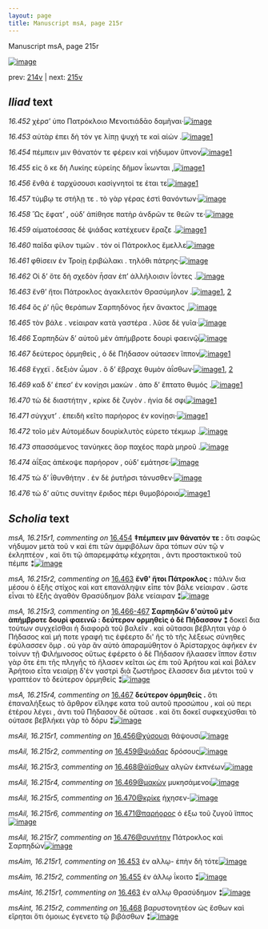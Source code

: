 ```yaml
---
layout: page
title: Manuscript msA, page 215r
---
```


Manuscript msA, page 215r

[![image](http://www.homermultitext.org/iipsrv?OBJ=IIP,1.0&FIF=/project/homer/pyramidal/deepzoom/hmt/vaimg/2017a/VA215RN_0386.tif&WID=100&CVT=JPEG)](http://www.homermultitext.org/ict2/?urn=urn:cite2:hmt:vaimg.2017a:VA215RN_0386)

prev:  [214v](../214v/) | next:  [215v](../215v/)

## *Iliad* text

*16.452* <a id="16.452"/> χὲρσ’ ὑπο Πατρόκλοιο Μενοιτιάδᾱο δαμῆναι·[![image](http://www.homermultitext.org/iipsrv?OBJ=IIP,1.0&FIF=/project/homer/pyramidal/deepzoom/hmt/vaimg/2017a/VA215RN_0386.tif&RGN=0.2067,0.1983,0.3950,0.02393&WID=1000&CVT=JPEG)](http://www.homermultitext.org/ict2/?urn=urn:cite2:hmt:vaimg.2017a:VA215RN_0386@0.2067,0.1983,0.3950,0.02393)

*16.453* <a id="16.453"/> αὐτὰρ ἐπει δὴ τόν γε λίπῃ ψυχή τε καὶ αἰών .[![image](http://www.homermultitext.org/iipsrv?OBJ=IIP,1.0&FIF=/project/homer/pyramidal/deepzoom/hmt/vaimg/2017a/VA215RN_0386.tif&RGN=0.2102,0.2167,0.3839,0.02503&WID=1000&CVT=JPEG)](http://www.homermultitext.org/ict2/?urn=urn:cite2:hmt:vaimg.2017a:VA215RN_0386@0.2102,0.2167,0.3839,0.02503)[1](#msAim_16.215r1)

*16.454* <a id="16.454"/> πέμπειν μιν θάνατόν τε φέρειν καὶ νήδυμον ὕπνον[![image](http://www.homermultitext.org/iipsrv?OBJ=IIP,1.0&FIF=/project/homer/pyramidal/deepzoom/hmt/vaimg/2017a/VA215RN_0386.tif&RGN=0.2062,0.2394,0.4195,0.02102&WID=1000&CVT=JPEG)](http://www.homermultitext.org/ict2/?urn=urn:cite2:hmt:vaimg.2017a:VA215RN_0386@0.2062,0.2394,0.4195,0.02102)[1](#msA_16.215r1)

*16.455* <a id="16.455"/> εἰς ὅ κε δὴ Λυκίης εὐρείης δῆμον ΐκωνται ,[![image](http://www.homermultitext.org/iipsrv?OBJ=IIP,1.0&FIF=/project/homer/pyramidal/deepzoom/hmt/vaimg/2017a/VA215RN_0386.tif&RGN=0.2102,0.2578,0.3896,0.02462&WID=1000&CVT=JPEG)](http://www.homermultitext.org/ict2/?urn=urn:cite2:hmt:vaimg.2017a:VA215RN_0386@0.2102,0.2578,0.3896,0.02462)[1](#msAim_16.215r2)

*16.456* <a id="16.456"/> ἔνθά ἑ ταρχύσουσι κασίγνητοί τε έται τε[![image](http://www.homermultitext.org/iipsrv?OBJ=IIP,1.0&FIF=/project/homer/pyramidal/deepzoom/hmt/vaimg/2017a/VA215RN_0386.tif&RGN=0.2106,0.2752,0.3626,0.02531&WID=1000&CVT=JPEG)](http://www.homermultitext.org/ict2/?urn=urn:cite2:hmt:vaimg.2017a:VA215RN_0386@0.2106,0.2752,0.3626,0.02531)[1](#msAil_16.215r1)

*16.457* <a id="16.457"/> τύμβῳ τε στήλῃ τε . τὸ γὰρ γέρας ἐστὶ θανόντων·[![image](http://www.homermultitext.org/iipsrv?OBJ=IIP,1.0&FIF=/project/homer/pyramidal/deepzoom/hmt/vaimg/2017a/VA215RN_0386.tif&RGN=0.2023,0.2953,0.4278,0.02656&WID=1000&CVT=JPEG)](http://www.homermultitext.org/ict2/?urn=urn:cite2:hmt:vaimg.2017a:VA215RN_0386@0.2023,0.2953,0.4278,0.02656)

*16.458* <a id="16.458"/> Ὣς ἔφατ’ , οὐδ’ ἀπίθησε πατὴρ ἀνδρῶν τε θεῶν τε·[![image](http://www.homermultitext.org/iipsrv?OBJ=IIP,1.0&FIF=/project/homer/pyramidal/deepzoom/hmt/vaimg/2017a/VA215RN_0386.tif&RGN=0.1982,0.3118,0.4329,0.02988&WID=1000&CVT=JPEG)](http://www.homermultitext.org/ict2/?urn=urn:cite2:hmt:vaimg.2017a:VA215RN_0386@0.1982,0.3118,0.4329,0.02988)

*16.459* <a id="16.459"/> αἱματοέσσας δὲ ψιάδας κατέχευεν ἔραζε .[![image](http://www.homermultitext.org/iipsrv?OBJ=IIP,1.0&FIF=/project/homer/pyramidal/deepzoom/hmt/vaimg/2017a/VA215RN_0386.tif&RGN=0.2010,0.3315,0.3954,0.02794&WID=1000&CVT=JPEG)](http://www.homermultitext.org/ict2/?urn=urn:cite2:hmt:vaimg.2017a:VA215RN_0386@0.2010,0.3315,0.3954,0.02794)[1](#msAil_16.215r2)

*16.460* <a id="16.460"/> παῖδα φίλον τιμῶν . τόν οἱ Πάτροκλος ἔμελλε[![image](http://www.homermultitext.org/iipsrv?OBJ=IIP,1.0&FIF=/project/homer/pyramidal/deepzoom/hmt/vaimg/2017a/VA215RN_0386.tif&RGN=0.1997,0.3535,0.4141,0.02559&WID=1000&CVT=JPEG)](http://www.homermultitext.org/ict2/?urn=urn:cite2:hmt:vaimg.2017a:VA215RN_0386@0.1997,0.3535,0.4141,0.02559)

*16.461* <a id="16.461"/> φθίσειν ἐν Τροίῃ ἐριβώλακι . τηλόθι πάτρης·[![image](http://www.homermultitext.org/iipsrv?OBJ=IIP,1.0&FIF=/project/homer/pyramidal/deepzoom/hmt/vaimg/2017a/VA215RN_0386.tif&RGN=0.1957,0.3722,0.4112,0.02725&WID=1000&CVT=JPEG)](http://www.homermultitext.org/ict2/?urn=urn:cite2:hmt:vaimg.2017a:VA215RN_0386@0.1957,0.3722,0.4112,0.02725)

*16.462* <a id="16.462"/> Οἱ δ’ ὅτε δὴ σχεδὸν ἦσαν ἐπ’ ἀλλήλοισιν ΐόντες .[![image](http://www.homermultitext.org/iipsrv?OBJ=IIP,1.0&FIF=/project/homer/pyramidal/deepzoom/hmt/vaimg/2017a/VA215RN_0386.tif&RGN=0.1931,0.3896,0.3880,0.02434&WID=1000&CVT=JPEG)](http://www.homermultitext.org/ict2/?urn=urn:cite2:hmt:vaimg.2017a:VA215RN_0386@0.1931,0.3896,0.3880,0.02434)

*16.463* <a id="16.463"/> ἔνθ’ ἤτοι Πάτροκλος ἀγακλειτὸν Θρασύμηλον .[![image](http://www.homermultitext.org/iipsrv?OBJ=IIP,1.0&FIF=/project/homer/pyramidal/deepzoom/hmt/vaimg/2017a/VA215RN_0386.tif&RGN=0.1953,0.4077,0.3944,0.02766&WID=1000&CVT=JPEG)](http://www.homermultitext.org/ict2/?urn=urn:cite2:hmt:vaimg.2017a:VA215RN_0386@0.1953,0.4077,0.3944,0.02766)[1](#msAint_16.215r1), [2](#msA_16.215r2)

*16.464* <a id="16.464"/> ὅς ῥ’ ἠῢς θεράπων Σαρπηδόνος ἦεν ἄνακτος ,[![image](http://www.homermultitext.org/iipsrv?OBJ=IIP,1.0&FIF=/project/homer/pyramidal/deepzoom/hmt/vaimg/2017a/VA215RN_0386.tif&RGN=0.1927,0.4288,0.3937,0.02365&WID=1000&CVT=JPEG)](http://www.homermultitext.org/ict2/?urn=urn:cite2:hmt:vaimg.2017a:VA215RN_0386@0.1927,0.4288,0.3937,0.02365)

*16.465* <a id="16.465"/> τὸν βάλε . νείαιραν κατὰ γαστέρα . λῦσε δὲ γυῖα·[![image](http://www.homermultitext.org/iipsrv?OBJ=IIP,1.0&FIF=/project/homer/pyramidal/deepzoom/hmt/vaimg/2017a/VA215RN_0386.tif&RGN=0.1859,0.4451,0.4173,0.02573&WID=1000&CVT=JPEG)](http://www.homermultitext.org/ict2/?urn=urn:cite2:hmt:vaimg.2017a:VA215RN_0386@0.1859,0.4451,0.4173,0.02573)

*16.466* <a id="16.466"/> Σαρπηδὼν δ’ αὐτοῦ μὲν ἀπήμβροτε δουρὶ φαεινῷ[![image](http://www.homermultitext.org/iipsrv?OBJ=IIP,1.0&FIF=/project/homer/pyramidal/deepzoom/hmt/vaimg/2017a/VA215RN_0386.tif&RGN=0.1909,0.4633,0.4285,0.02808&WID=1000&CVT=JPEG)](http://www.homermultitext.org/ict2/?urn=urn:cite2:hmt:vaimg.2017a:VA215RN_0386@0.1909,0.4633,0.4285,0.02808)

*16.467* <a id="16.467"/> δεύτερος ὁρμηθεὶς , ὁ δὲ Πήδασον ούτασεν ἵππον[![image](http://www.homermultitext.org/iipsrv?OBJ=IIP,1.0&FIF=/project/homer/pyramidal/deepzoom/hmt/vaimg/2017a/VA215RN_0386.tif&RGN=0.1877,0.4820,0.4307,0.02476&WID=1000&CVT=JPEG)](http://www.homermultitext.org/ict2/?urn=urn:cite2:hmt:vaimg.2017a:VA215RN_0386@0.1877,0.4820,0.4307,0.02476)[1](#msA_16.215r4)

*16.468* <a id="16.468"/> ἔγχεϊ . δεξιὸν ὦμον . ὃ δ’ ἔβραχε θυμὸν ἀΐσθων·[![image](http://www.homermultitext.org/iipsrv?OBJ=IIP,1.0&FIF=/project/homer/pyramidal/deepzoom/hmt/vaimg/2017a/VA215RN_0386.tif&RGN=0.1868,0.4982,0.4092,0.02974&WID=1000&CVT=JPEG)](http://www.homermultitext.org/ict2/?urn=urn:cite2:hmt:vaimg.2017a:VA215RN_0386@0.1868,0.4982,0.4092,0.02974)[1](#msAil_16.215r3), [2](#msAint_16.215r2)

*16.469* <a id="16.469"/> καδ δ’ έπεσ’ ἐν κονίῃσι μακὼν . ἀπο δ’ ἔπτατο θυμός .[![image](http://www.homermultitext.org/iipsrv?OBJ=IIP,1.0&FIF=/project/homer/pyramidal/deepzoom/hmt/vaimg/2017a/VA215RN_0386.tif&RGN=0.1868,0.5185,0.4366,0.02739&WID=1000&CVT=JPEG)](http://www.homermultitext.org/ict2/?urn=urn:cite2:hmt:vaimg.2017a:VA215RN_0386@0.1868,0.5185,0.4366,0.02739)[1](#msAil_16.215r4)

*16.470* <a id="16.470"/> τὼ δὲ διαστήτην , κρίκε δὲ ζυγὸν . ἡνία δέ σφι[![image](http://www.homermultitext.org/iipsrv?OBJ=IIP,1.0&FIF=/project/homer/pyramidal/deepzoom/hmt/vaimg/2017a/VA215RN_0386.tif&RGN=0.1813,0.5391,0.3983,0.03015&WID=1000&CVT=JPEG)](http://www.homermultitext.org/ict2/?urn=urn:cite2:hmt:vaimg.2017a:VA215RN_0386@0.1813,0.5391,0.3983,0.03015)[1](#msAil_16.215r5)

*16.471* <a id="16.471"/> σύγχυτ’ . ἐπειδὴ κεῖτο παρήορος ἐν κονίῃσι·[![image](http://www.homermultitext.org/iipsrv?OBJ=IIP,1.0&FIF=/project/homer/pyramidal/deepzoom/hmt/vaimg/2017a/VA215RN_0386.tif&RGN=0.1840,0.5595,0.3978,0.02642&WID=1000&CVT=JPEG)](http://www.homermultitext.org/ict2/?urn=urn:cite2:hmt:vaimg.2017a:VA215RN_0386@0.1840,0.5595,0.3978,0.02642)[1](#msAil_16.215r6)

*16.472* <a id="16.472"/> τοῖο μὲν Αὐτομέδων δουρὶκλυτὸς εύρετο τέκμωρ .[![image](http://www.homermultitext.org/iipsrv?OBJ=IIP,1.0&FIF=/project/homer/pyramidal/deepzoom/hmt/vaimg/2017a/VA215RN_0386.tif&RGN=0.1804,0.5811,0.4248,0.02476&WID=1000&CVT=JPEG)](http://www.homermultitext.org/ict2/?urn=urn:cite2:hmt:vaimg.2017a:VA215RN_0386@0.1804,0.5811,0.4248,0.02476)

*16.473* <a id="16.473"/> σπασσάμενος τανύηκες ἄορ παχέος παρὰ μηροῦ .[![image](http://www.homermultitext.org/iipsrv?OBJ=IIP,1.0&FIF=/project/homer/pyramidal/deepzoom/hmt/vaimg/2017a/VA215RN_0386.tif&RGN=0.1890,0.6021,0.4239,0.02337&WID=1000&CVT=JPEG)](http://www.homermultitext.org/ict2/?urn=urn:cite2:hmt:vaimg.2017a:VA215RN_0386@0.1890,0.6021,0.4239,0.02337)

*16.474* <a id="16.474"/> ἀΐξας ἀπέκοψε παρήορον , οὐδ’ εμάτησε·[![image](http://www.homermultitext.org/iipsrv?OBJ=IIP,1.0&FIF=/project/homer/pyramidal/deepzoom/hmt/vaimg/2017a/VA215RN_0386.tif&RGN=0.1859,0.6145,0.3843,0.02780&WID=1000&CVT=JPEG)](http://www.homermultitext.org/ict2/?urn=urn:cite2:hmt:vaimg.2017a:VA215RN_0386@0.1859,0.6145,0.3843,0.02780)

*16.475* <a id="16.475"/> τὼ δ’ ΐθυνθήτην . ἐν δὲ ῥυτῆρσι τάνυσθεν·[![image](http://www.homermultitext.org/iipsrv?OBJ=IIP,1.0&FIF=/project/homer/pyramidal/deepzoom/hmt/vaimg/2017a/VA215RN_0386.tif&RGN=0.1772,0.6355,0.4086,0.02531&WID=1000&CVT=JPEG)](http://www.homermultitext.org/ict2/?urn=urn:cite2:hmt:vaimg.2017a:VA215RN_0386@0.1772,0.6355,0.4086,0.02531)

*16.476* <a id="16.476"/> τὼ δ’ αῦτις συνίτην ἔριδος πέρι θυμοβόροιο[![image](http://www.homermultitext.org/iipsrv?OBJ=IIP,1.0&FIF=/project/homer/pyramidal/deepzoom/hmt/vaimg/2017a/VA215RN_0386.tif&RGN=0.1769,0.6562,0.4059,0.02503&WID=1000&CVT=JPEG)](http://www.homermultitext.org/ict2/?urn=urn:cite2:hmt:vaimg.2017a:VA215RN_0386@0.1769,0.6562,0.4059,0.02503)[1](#msAil_16.215r7)

## *Scholia* text

*msA, 16.215r1, commenting on* [16.454](#16.454)  <a id="msA_16.215r1"/> **‡πέμπειν μιν θάνατόν τε :** ὅτι σαφῶς νήδυμον μετὰ τοῦ ν καὶ ἐπι τῶν ἀμφιβόλων ἄρα τόπων σὺν τῷ ν ἐκληπτέον , καὶ ὅτι τῷ ἀπαρεμφάτῳ κέχρηται , ἀντι προστακτικοῦ τοῦ πέμπε ⁑[![image](http://www.homermultitext.org/iipsrv?OBJ=IIP,1.0&FIF=/project/homer/pyramidal/deepzoom/hmt/vaimg/2017a/VA215RN_0386.tif&RGN=0.1918,0.08160,0.6262,0.04149&WID=1000&CVT=JPEG)](http://www.homermultitext.org/ict2/?urn=urn:cite2:hmt:vaimg.2017a:VA215RN_0386@0.1918,0.08160,0.6262,0.04149)

*msA, 16.215r2, commenting on* [16.463](#16.463)  <a id="msA_16.215r2"/> **ἔνθ' ἥτοι Πάτροκλος :** πάλιν δια μέσου ὁ ἑξῆς στίχος καὶ κατ επανάληψιν εἶπε τὸν βάλε νείαιραν . ὥστε εἶναι τὸ ἕξῆς ἀγαθὸν Θρασύδημον βάλε νείαιραν ⁑[![image](http://www.homermultitext.org/iipsrv?OBJ=IIP,1.0&FIF=/project/homer/pyramidal/deepzoom/hmt/vaimg/2017a/VA215RN_0386.tif&RGN=0.6094,0.4073,0.2126,0.06515&WID=1000&CVT=JPEG)](http://www.homermultitext.org/ict2/?urn=urn:cite2:hmt:vaimg.2017a:VA215RN_0386@0.6094,0.4073,0.2126,0.06515)

*msA, 16.215r3, commenting on* [16.466-467](#16.466-467)  <a id="msA_16.215r3"/> **Σαρπηδῶν δ'αὐτοῦ μὲν ἀπήμβροτε δουρὶ φαεινῶ : δεύτερον ορμηθεὶς ὀ δὲ Πήδασσον ⁑** δοκεῖ δια τούτων συγχεῖσθαι ἡ διαφορᾶ τοῦ βαλεῖν . καὶ οῦτασαι βέβληται γὰρ ὁ Πήδασος καὶ μή ποτε γραφή τις ἐφέερτο δι' ῆς τὸ τῆς λέξεως σύνηθες ἐφύλασσεν ὅμρ . οὐ γὰρ ἂν αὐτὸ ἀπαραμύθητον ὁ Ἀρίσταρχος ἀφῆκεν ἐν τοίνυν τῇ Φιλήμνοσος οὕτως ἐφέρετο ὁ δὲ Πήδασον ἤλαασεν ἵππον ἔστιν γὰρ ὅτε ἐπι τῆς πληγῆς τὸ ἤλασεν κεῖται ὡς ἐπι τοῦ Ἀρήτου καὶ καὶ βάλεν Ἀρήτοιο εἶτα νειαίρῃ δ'ἐν γαστρὶ διὰ ζωστῆρος ἔλασσεν δια μέντοι τοῦ ν γραπτέον τὸ δεύτερον ὁρμηθείς ⁑[![image](http://www.homermultitext.org/iipsrv?OBJ=IIP,1.0&FIF=/project/homer/pyramidal/deepzoom/hmt/vaimg/2017a/VA215RN_0386.tif&RGN=0.6244,0.4683,0.2021,0.2026&WID=1000&CVT=JPEG)](http://www.homermultitext.org/ict2/?urn=urn:cite2:hmt:vaimg.2017a:VA215RN_0386@0.6244,0.4683,0.2021,0.2026)

*msA, 16.215r4, commenting on* [16.467](#16.467)  <a id="msA_16.215r4"/> **δεύτερον ὁρμηθείς .** ὅτι ἐπαναλήξεως τὸ ἄρθρον εἴληφε κατα τοῦ αυτοῦ προσώπου , καὶ οὐ περι ἑτέρου λέγει , ἀντι τοῦ Πήδασον δὲ οὔτασε . καὶ ὅτι δοκεῖ συφκεχύσθαι τὸ ούτασε βεβλήκει γὰρ τὸ δόρυ ⁑[![image](http://www.homermultitext.org/iipsrv?OBJ=IIP,1.0&FIF=/project/homer/pyramidal/deepzoom/hmt/vaimg/2017a/VA215RN_0386.tif&RGN=0.5731,0.6643,0.2483,0.07621&WID=1000&CVT=JPEG)](http://www.homermultitext.org/ict2/?urn=urn:cite2:hmt:vaimg.2017a:VA215RN_0386@0.5731,0.6643,0.2483,0.07621)

*msAil, 16.215r1, commenting on* [16.456@χύσουσι](#16.456@χύσουσι)  <a id="msAil_16.215r1"/> θάψουσι[![image](http://www.homermultitext.org/iipsrv?OBJ=IIP,1.0&FIF=/project/homer/pyramidal/deepzoom/hmt/vaimg/2017a/VA215RN_0386.tif&RGN=0.3430,0.2746,0.03556,0.009267&WID=1000&CVT=JPEG)](http://www.homermultitext.org/ict2/?urn=urn:cite2:hmt:vaimg.2017a:VA215RN_0386@0.3430,0.2746,0.03556,0.009267)

*msAil, 16.215r2, commenting on* [16.459@ψιάδας](#16.459@ψιάδας)  <a id="msAil_16.215r2"/> δρόσους[![image](http://www.homermultitext.org/iipsrv?OBJ=IIP,1.0&FIF=/project/homer/pyramidal/deepzoom/hmt/vaimg/2017a/VA215RN_0386.tif&RGN=0.3631,0.3315,0.03040,0.007054&WID=1000&CVT=JPEG)](http://www.homermultitext.org/ict2/?urn=urn:cite2:hmt:vaimg.2017a:VA215RN_0386@0.3631,0.3315,0.03040,0.007054)

*msAil, 16.215r3, commenting on* [16.468@ἀϊσθων](#16.468@ἀϊσθων)  <a id="msAil_16.215r3"/> αλγῶν ἐκπνέων[![image](http://www.homermultitext.org/iipsrv?OBJ=IIP,1.0&FIF=/project/homer/pyramidal/deepzoom/hmt/vaimg/2017a/VA215RN_0386.tif&RGN=0.5372,0.5019,0.07351,0.007746&WID=1000&CVT=JPEG)](http://www.homermultitext.org/ict2/?urn=urn:cite2:hmt:vaimg.2017a:VA215RN_0386@0.5372,0.5019,0.07351,0.007746)

*msAil, 16.215r4, commenting on* [16.469@μακὼν](#16.469@μακὼν)  <a id="msAil_16.215r4"/> μυκησάμενοι[![image](http://www.homermultitext.org/iipsrv?OBJ=IIP,1.0&FIF=/project/homer/pyramidal/deepzoom/hmt/vaimg/2017a/VA215RN_0386.tif&RGN=0.3998,0.5209,0.05895,0.009405&WID=1000&CVT=JPEG)](http://www.homermultitext.org/ict2/?urn=urn:cite2:hmt:vaimg.2017a:VA215RN_0386@0.3998,0.5209,0.05895,0.009405)

*msAil, 16.215r5, commenting on* [16.470@κρίκε](#16.470@κρίκε)  <a id="msAil_16.215r5"/> ήχησεν-[![image](http://www.homermultitext.org/iipsrv?OBJ=IIP,1.0&FIF=/project/homer/pyramidal/deepzoom/hmt/vaimg/2017a/VA215RN_0386.tif&RGN=0.3653,0.5393,0.03519,0.007607&WID=1000&CVT=JPEG)](http://www.homermultitext.org/ict2/?urn=urn:cite2:hmt:vaimg.2017a:VA215RN_0386@0.3653,0.5393,0.03519,0.007607)

*msAil, 16.215r6, commenting on* [16.471@παρήορος](#16.471@παρήορος)  <a id="msAil_16.215r6"/> ὁ ἐξω τοῦ ζυγοῦ ἵππος[![image](http://www.homermultitext.org/iipsrv?OBJ=IIP,1.0&FIF=/project/homer/pyramidal/deepzoom/hmt/vaimg/2017a/VA215RN_0386.tif&RGN=0.3968,0.5607,0.08475,0.009405&WID=1000&CVT=JPEG)](http://www.homermultitext.org/ict2/?urn=urn:cite2:hmt:vaimg.2017a:VA215RN_0386@0.3968,0.5607,0.08475,0.009405)

*msAil, 16.215r7, commenting on* [16.476@συνήτην](#16.476@συνήτην)  <a id="msAil_16.215r7"/> Πάτροκλος καὶ Σαρπηδών[![image](http://www.homermultitext.org/iipsrv?OBJ=IIP,1.0&FIF=/project/homer/pyramidal/deepzoom/hmt/vaimg/2017a/VA215RN_0386.tif&RGN=0.2839,0.6545,0.08659,0.008575&WID=1000&CVT=JPEG)](http://www.homermultitext.org/ict2/?urn=urn:cite2:hmt:vaimg.2017a:VA215RN_0386@0.2839,0.6545,0.08659,0.008575)

*msAim, 16.215r1, commenting on* [16.453](#16.453)  <a id="msAim_16.215r1"/> ἐν αλλῳ- ἐπὴν δὴ τότε[![image](http://www.homermultitext.org/iipsrv?OBJ=IIP,1.0&FIF=/project/homer/pyramidal/deepzoom/hmt/vaimg/2017a/VA215RN_0386.tif&RGN=0.6057,0.2156,0.05895,0.01936&WID=1000&CVT=JPEG)](http://www.homermultitext.org/ict2/?urn=urn:cite2:hmt:vaimg.2017a:VA215RN_0386@0.6057,0.2156,0.05895,0.01936)

*msAim, 16.215r2, commenting on* [16.455](#16.455)  <a id="msAim_16.215r2"/> ἐν άλλῳ ΐκοιτο ⁑[![image](http://www.homermultitext.org/iipsrv?OBJ=IIP,1.0&FIF=/project/homer/pyramidal/deepzoom/hmt/vaimg/2017a/VA215RN_0386.tif&RGN=0.6089,0.2642,0.06945,0.01452&WID=1000&CVT=JPEG)](http://www.homermultitext.org/ict2/?urn=urn:cite2:hmt:vaimg.2017a:VA215RN_0386@0.6089,0.2642,0.06945,0.01452)

*msAint, 16.215r1, commenting on* [16.463](#16.463)  <a id="msAint_16.215r1"/> ἐν αλλῳ Θρασύδημον ⁑[![image](http://www.homermultitext.org/iipsrv?OBJ=IIP,1.0&FIF=/project/homer/pyramidal/deepzoom/hmt/vaimg/2017a/VA215RN_0386.tif&RGN=0.1229,0.4104,0.06190,0.02254&WID=1000&CVT=JPEG)](http://www.homermultitext.org/ict2/?urn=urn:cite2:hmt:vaimg.2017a:VA215RN_0386@0.1229,0.4104,0.06190,0.02254)

*msAint, 16.215r2, commenting on* [16.468](#16.468)  <a id="msAint_16.215r2"/> βαρυστονητέον ὡς ἔσθων καὶ εἴρηται ὅτι ὁμοιως ἐγενετο τῷ βιβάσθων ⁑[![image](http://www.homermultitext.org/iipsrv?OBJ=IIP,1.0&FIF=/project/homer/pyramidal/deepzoom/hmt/vaimg/2017a/VA215RN_0386.tif&RGN=0.1308,0.5054,0.05306,0.05629&WID=1000&CVT=JPEG)](http://www.homermultitext.org/ict2/?urn=urn:cite2:hmt:vaimg.2017a:VA215RN_0386@0.1308,0.5054,0.05306,0.05629)